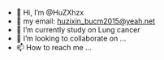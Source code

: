 - 👋 Hi, I’m @HuZXhzx
- 👀 my email: huzixin_bucm2015@yeah.net
- 🌱 I’m currently study on Lung cancer
- 💞️ I’m looking to collaborate on ...
- 📫 How to reach me ...

<!---
HuZXhzx/HuZXhzx is a ✨ special ✨ repository because its `README.md` (this file) appears on your GitHub profile.
You can click the Preview link to take a look at your changes.
--->
